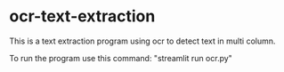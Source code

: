 # ocr-text-extraction
This is a text extraction program using ocr to detect text in multi column.

To run the program use this command: "streamlit run ocr.py"
